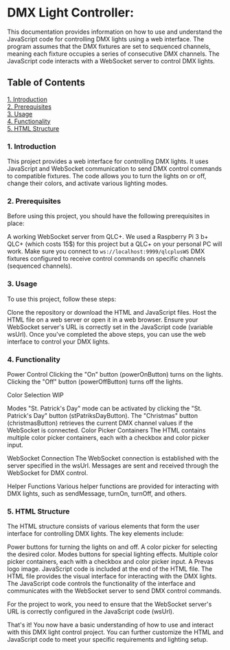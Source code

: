 # DMX Light Controller:

This documentation provides information on how to use and understand the JavaScript code for controlling DMX lights using a web interface. The program assumes that the DMX fixtures are set to sequenced channels, meaning each fixture occupies a series of consecutive DMX channels. The JavaScript code interacts with a WebSocket server to control DMX lights.

## Table of Contents

[1. Introduction](#introduction)<br>
[2. Prerequisites](#prerequisites)<br>
[3. Usage](#usage)<br>
[4. Functionality](#functionality)<br>
[5. HTML Structure](#html-structure)<br>

### 1. Introduction<a name="introduction"></a>

This project provides a web interface for controlling DMX lights. It uses JavaScript and WebSocket communication to send DMX control commands to compatible fixtures. The code allows you to turn the lights on or off, change their colors, and activate various lighting modes.

### 2. Prerequisites<a name="prerequisites"></a>

Before using this project, you should have the following prerequisites in place:

A working WebSocket server from QLC+. We used a Raspberry Pi 3 b+ QLC+ (which costs 15$) for this project but a QLC+ on your personal PC will work.
Make sure you connect to ```ws://localhost:9999/qlcplusWS```
DMX fixtures configured to receive control commands on specific channels (sequenced channels).

### 3. Usage<a name="usage"></a>

To use this project, follow these steps:

Clone the repository or download the HTML and JavaScript files.
Host the HTML file on a web server or open it in a web browser.
Ensure your WebSocket server's URL is correctly set in the JavaScript code (variable wsUrl).
Once you've completed the above steps, you can use the web interface to control your DMX lights.

### 4. Functionality<a name="functionality"></a>

Power Control
Clicking the "On" button (powerOnButton) turns on the lights.
Clicking the "Off" button (powerOffButton) turns off the lights.

Color Selection
WIP

Modes
"St. Patrick's Day" mode can be activated by clicking the "St. Patrick's Day" button (stPatriksDayButton).
The "Christmas" button (christmasButton) retrieves the current DMX channel values if the WebSocket is connected.
Color Picker Containers
The HTML contains multiple color picker containers, each with a checkbox and color picker input.

WebSocket Connection
The WebSocket connection is established with the server specified in the wsUrl.
Messages are sent and received through the WebSocket for DMX control.

Helper Functions
Various helper functions are provided for interacting with DMX lights, such as sendMessage, turnOn, turnOff, and others.

### 5. HTML Structure<a name="html-structure"></a>

The HTML structure consists of various elements that form the user interface for controlling DMX lights. The key elements include:

Power buttons for turning the lights on and off.
A color picker for selecting the desired color.
Modes buttons for special lighting effects.
Multiple color picker containers, each with a checkbox and color picker input.
A Prevas logo image.
JavaScript code is included at the end of the HTML file.
The HTML file provides the visual interface for interacting with the DMX lights. The JavaScript code controls the functionality of the interface and communicates with the WebSocket server to send DMX control commands.

For the project to work, you need to ensure that the WebSocket server's URL is correctly configured in the JavaScript code (wsUrl).

That's it! You now have a basic understanding of how to use and interact with this DMX light control project. You can further customize the HTML and JavaScript code to meet your specific requirements and lighting setup.
